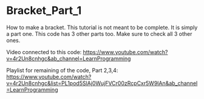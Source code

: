 # Bracket_Part_1

How to make a bracket. This tutorial is not meant to be complete. It is simply a part one. This code has 3 other parts too. Make sure to check all 3 other ones.

Video connected to this code:
https://www.youtube.com/watch?v=4r2Un8cnhgc&ab_channel=LearnProgramming

Playlist for remaining of the code, Part 2,3,4:
https://www.youtube.com/watch?v=4r2Un8cnhgc&list=PL1pod5SlAj0WujFVCr00zRcpCxr5W9lAn&ab_channel=LearnProgramming


